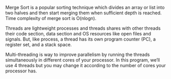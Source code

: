 Merge Sort is a popular sorting technique which divides an array or list into two halves and then start merging them when sufficient depth is reached. Time complexity of merge sort is O(nlogn).

Threads are lightweight processes and threads shares with other threads their code section, data section and OS resources like open files and signals. But, like process, a thread has its own program counter (PC), a register set, and a stack space.

Multi-threading is way to improve parallelism by running the threads simultaneously in different cores of your processor. In this program, we’ll use 4 threads but you may change it according to the number of cores your processor has.
